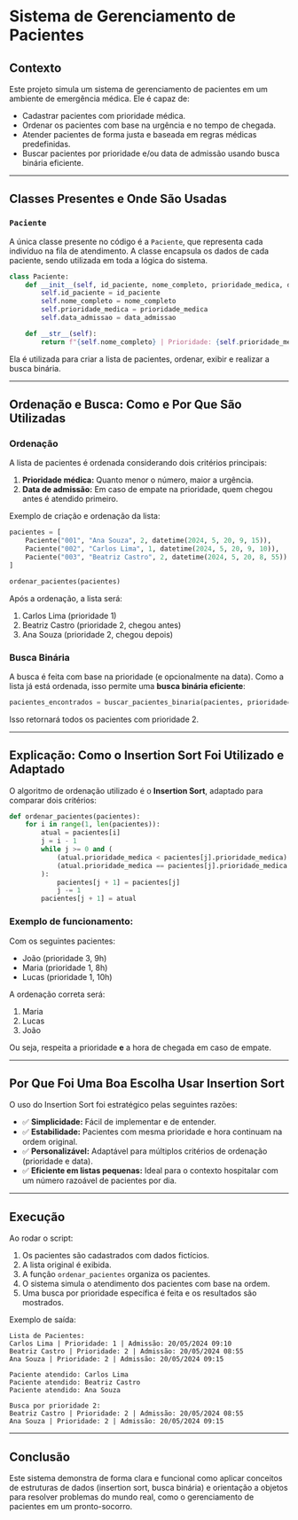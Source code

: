 # Sistema de Gerenciamento de Pacientes

## Contexto

Este projeto simula um sistema de gerenciamento de pacientes em um ambiente de emergência médica. Ele é capaz de:

- Cadastrar pacientes com prioridade médica.
- Ordenar os pacientes com base na urgência e no tempo de chegada.
- Atender pacientes de forma justa e baseada em regras médicas predefinidas.
- Buscar pacientes por prioridade e/ou data de admissão usando busca binária eficiente.

---

## Classes Presentes e Onde São Usadas

### `Paciente`

A única classe presente no código é a `Paciente`, que representa cada indivíduo na fila de atendimento. A classe encapsula os dados de cada paciente, sendo utilizada em toda a lógica do sistema.

```python
class Paciente:
    def __init__(self, id_paciente, nome_completo, prioridade_medica, data_admissao):
        self.id_paciente = id_paciente
        self.nome_completo = nome_completo
        self.prioridade_medica = prioridade_medica
        self.data_admissao = data_admissao

    def __str__(self):
        return f"{self.nome_completo} | Prioridade: {self.prioridade_medica} | Admissão: {self.data_admissao.strftime('%d/%m/%Y %H:%M')}"
````

Ela é utilizada para criar a lista de pacientes, ordenar, exibir e realizar a busca binária.

---

## Ordenação e Busca: Como e Por Que São Utilizadas

### Ordenação

A lista de pacientes é ordenada considerando dois critérios principais:

1. **Prioridade médica:** Quanto menor o número, maior a urgência.
2. **Data de admissão:** Em caso de empate na prioridade, quem chegou antes é atendido primeiro.

Exemplo de criação e ordenação da lista:

```python
pacientes = [
    Paciente("001", "Ana Souza", 2, datetime(2024, 5, 20, 9, 15)),
    Paciente("002", "Carlos Lima", 1, datetime(2024, 5, 20, 9, 10)),
    Paciente("003", "Beatriz Castro", 2, datetime(2024, 5, 20, 8, 55))
]

ordenar_pacientes(pacientes)
```

Após a ordenação, a lista será:

1. Carlos Lima (prioridade 1)
2. Beatriz Castro (prioridade 2, chegou antes)
3. Ana Souza (prioridade 2, chegou depois)

### Busca Binária

A busca é feita com base na prioridade (e opcionalmente na data). Como a lista já está ordenada, isso permite uma **busca binária eficiente**:

```python
pacientes_encontrados = buscar_pacientes_binaria(pacientes, prioridade=2)
```

Isso retornará todos os pacientes com prioridade 2.

---

## Explicação: Como o Insertion Sort Foi Utilizado e Adaptado

O algoritmo de ordenação utilizado é o **Insertion Sort**, adaptado para comparar dois critérios:

```python
def ordenar_pacientes(pacientes):
    for i in range(1, len(pacientes)):
        atual = pacientes[i]
        j = i - 1
        while j >= 0 and (
            (atual.prioridade_medica < pacientes[j].prioridade_medica) or
            (atual.prioridade_medica == pacientes[j].prioridade_medica and atual.data_admissao < pacientes[j].data_admissao)
        ):
            pacientes[j + 1] = pacientes[j]
            j -= 1
        pacientes[j + 1] = atual
```

### Exemplo de funcionamento:

Com os seguintes pacientes:

* João (prioridade 3, 9h)
* Maria (prioridade 1, 8h)
* Lucas (prioridade 1, 10h)

A ordenação correta será:

1. Maria
2. Lucas
3. João

Ou seja, respeita a prioridade **e** a hora de chegada em caso de empate.

---

## Por Que Foi Uma Boa Escolha Usar Insertion Sort

O uso do Insertion Sort foi estratégico pelas seguintes razões:

* ✅ **Simplicidade:** Fácil de implementar e de entender.
* ✅ **Estabilidade:** Pacientes com mesma prioridade e hora continuam na ordem original.
* ✅ **Personalizável:** Adaptável para múltiplos critérios de ordenação (prioridade e data).
* ✅ **Eficiente em listas pequenas:** Ideal para o contexto hospitalar com um número razoável de pacientes por dia.

---

## Execução

Ao rodar o script:

1. Os pacientes são cadastrados com dados fictícios.
2. A lista original é exibida.
3. A função `ordenar_pacientes` organiza os pacientes.
4. O sistema simula o atendimento dos pacientes com base na ordem.
5. Uma busca por prioridade específica é feita e os resultados são mostrados.

Exemplo de saída:

```
Lista de Pacientes:
Carlos Lima | Prioridade: 1 | Admissão: 20/05/2024 09:10
Beatriz Castro | Prioridade: 2 | Admissão: 20/05/2024 08:55
Ana Souza | Prioridade: 2 | Admissão: 20/05/2024 09:15

Paciente atendido: Carlos Lima
Paciente atendido: Beatriz Castro
Paciente atendido: Ana Souza

Busca por prioridade 2:
Beatriz Castro | Prioridade: 2 | Admissão: 20/05/2024 08:55
Ana Souza | Prioridade: 2 | Admissão: 20/05/2024 09:15
```

---

## Conclusão

Este sistema demonstra de forma clara e funcional como aplicar conceitos de estruturas de dados (insertion sort, busca binária) e orientação a objetos para resolver problemas do mundo real, como o gerenciamento de pacientes em um pronto-socorro.